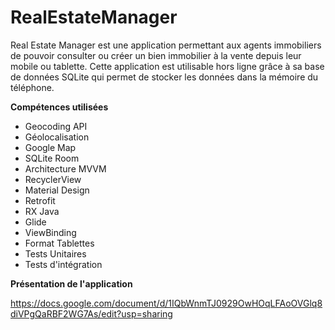 # RealEstateManager
Real Estate Manager est une application permettant aux agents immobiliers de pouvoir consulter ou créer un bien immobilier à la vente depuis leur mobile ou tablette. Cette application est utilisable hors ligne grâce à sa base de données SQLite qui permet de stocker les données dans la mémoire du téléphone.

**Compétences utilisées**

- Geocoding API 
- Géolocalisation
- Google Map
- SQLite Room
- Architecture MVVM
- RecyclerView
- Material Design
- Retrofit
- RX Java
- Glide
- ViewBinding
- Format Tablettes
- Tests Unitaires
- Tests d'intégration

**Présentation de l'application**

<https://docs.google.com/document/d/1IQbWnmTJ0929OwHOqLFAoOVGlq8diVPgQaRBF2WG7As/edit?usp=sharing>
